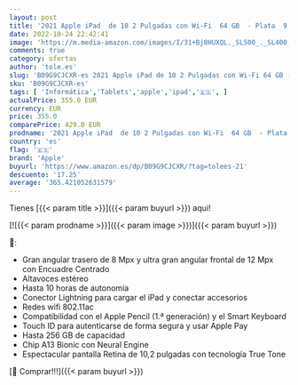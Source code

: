 ```yaml
---
layout: post
title: '2021 Apple iPad  de 10 2 Pulgadas con Wi-Fi  64 GB  - Plata  9.ª generación '
date: 2022-10-24 22:42:41
image: 'https://m.media-amazon.com/images/I/31+Bj8HUXQL._SL500_._SL400_.jpg'
comments: true
category: ofertas
author: 'tole.es'
slug: 'B09G9CJCXR-es 2021 Apple iPad de 10 2 Pulgadas con Wi-Fi 64 GB - Plata...'
sku: 'B09G9CJCXR-es'
tags: [ 'Informática','Tablets','apple','ipad','🇪🇸', ]
actualPrice: 355.0 EUR
currency: EUR
price: 355.0
comparePrice: 429.0 EUR
prodname: '2021 Apple iPad  de 10 2 Pulgadas con Wi-Fi  64 GB  - Plata  9.ª generación '
country: 'es'
flag: '🇪🇸'
brand: 'Apple'
buyurl: 'https://www.amazon.es/dp/B09G9CJCXR/?tag=tolees-21'
descuento: '17.25'
average: '365.421052631579'
---
```


Tienes [{{< param title >}}]({{< param buyurl >}}) aqui!

[![{{< param prodname >}}]({{< param image >}})]({{< param buyurl >}})

🔎:

- Gran angular trasero de 8 Mpx y ultra gran angular frontal de 12 Mpx con Encuadre Centrado
- Altavoces estéreo
- Hasta 10 horas de autonomía
- Conector Lightning para cargar el iPad y conectar accesorios
- Redes wifi 802.11ac
- Compatibilidad con el Apple Pencil (1.ª generación) y el Smart Keyboard
- Touch ID para autenticarse de forma segura y usar Apple Pay
- Hasta 256 GB de capacidad
- Chip A13 Bionic con Neural Engine
- Espectacular pantalla Retina de 10,2 pulgadas con tecnología True Tone

[🛒 Comprar!!!]({{< param buyurl >}})

